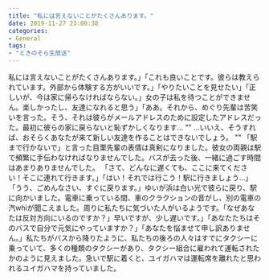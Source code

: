 ```yaml
---
title: "私には言えないことがたくさんあります。"
date: 2019-11-27 23:00:38
categories:
- General
tags:
- "ときのそら生放送"
---
```


私には言えないことがたくさんあります。」「これも良いことです。彼らは教えられています。外部から体験する方がいいです。」「やりたいことを見せたい」「正しいが、今は家に帰らなければならない。」女の子は私を待つことができません。楽しかったし、友達になれると思う」「ああ。それから、めぐり先輩は苦笑いを言った。そう、それは彼らがメールアドレスのために設定したアドレスだった。最初に彼らの家に戻らないと恥ずかしくなります... &quot;&quot; ...いいえ、そうすれば、おそらくあなたが来て新しい友達を作ることはできないでしょう。 &quot;&quot; 「駅まで行かないで」と言った目栗先輩の表情は真剣になりました。彼女の両親は駅で頻繁に手伝わなければなりませんでした。バスが去った後、一緒に過ごす時間はあまりありませんでした。 「さて、どんなに遅くても、ここに来てください！そこに連れて行きます。」「はい！それでは行こう！駅に行きましょう…」「うう、ごめんなさい、すぐに戻ります。」ゆいが浜は白い光で彼らに戻り、駅に向かいました。電車に乗っている間、車のクラクションの音がし、別の電車の汽whiが聞こえました。周りに私たちに気づいた人がいるようです。「なぜあなたは反対方向にいるのですか？」早いですが、少し遅いです。」「あなたたちはそのバスで自分で元気にやっていますか？」「あなたを悩ませて申し訳ありません。」私たちがバスから降りたように、私たちの後ろの人々はすでにタクシーに乗っていて、多くの種類のタクシーがあり、タクシー組合に雇われて運転されたかのように見えました。急いで駅に着くと、ユイガハマは運転席を離れたと思われるユイガハマを持っていました。
